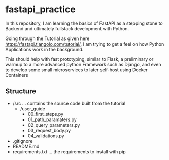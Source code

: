 # fastapi_practice

In this repository, I am learning the basics of FastAPI as a stepping stone to Backend and ultimately fullstack development with Python.

Going through the Tutorial as given here https://fastapi.tiangolo.com/tutorial/, I am trying to get a feel on how Python Applications work in the background.

This should help with fast prototyping, similar to Flask, a preliminary or warmup to a more advanced python Framework such as Django, and even to develop some small microservices to later self-host using Docker Containers

## Structure

- /src ... contains the source code built from the tutorial
  - /user_guide
    - 00_first_steps.py
    - 01_path_paramaters.py
    - 02_query_parameters.py
    - 03_request_body.py
    - 04_validations.py
- .gitignore
- README.md
- requirements.txt ... the requirements to install with pip